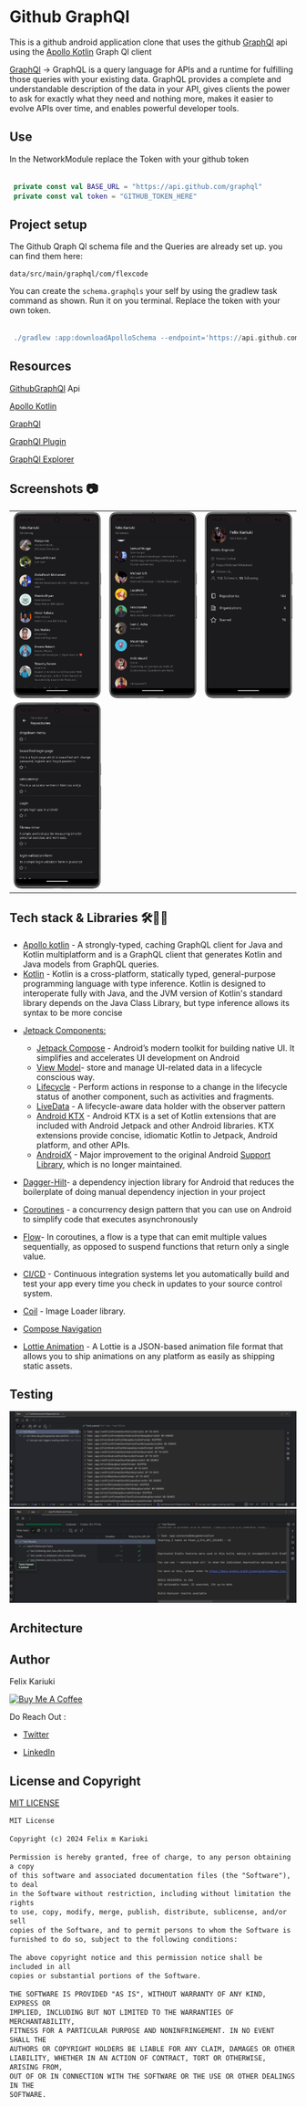 # Github GraphQl
This is a github android application clone that uses the github [GraphQl](https://graphql.org/) api using the [Apollo Kotlin](https://www.apollographql.com/docs/kotlin/) Graph Ql client

[GraphQl](https://graphql.org/) -> GraphQL is a query language for APIs and a runtime for fulfilling those queries with your existing data. 
GraphQL provides a complete and understandable description of the data in your API, gives clients the power to ask for exactly what they need and 
nothing more, makes it easier to evolve APIs over time, and enables powerful developer tools.


## Use
In the NetworkModule replace the Token with your github token
``` kotlin

 private const val BASE_URL = "https://api.github.com/graphql"
 private const val token = "GITHUB_TOKEN_HERE"

```

## Project setup
The Github Qraph Ql schema file and the Queries are already set up. you can find them here:
```
data/src/main/graphql/com/flexcode
```

You can create the ``schema.graphqls`` your self by using the gradlew task command as shown.
Run it on you terminal. Replace the token with your own token.

``` gradle

 ./gradlew :app:downloadApolloSchema --endpoint='https://api.github.com/graphql' --schema=app/data/src/main/graphql/com/flexcode/schema.graphqls --header="Authorization: Bearer GITHUB_TOKEN_HERE"

```

## Resources
[GithubGraphQl](https://docs.github.com/en/graphql) Api

[Apollo Kotlin](https://www.apollographql.com/docs/kotlin/)

[GraphQl](https://graphql.org/)


[GraphQl Plugin](https://plugins.jetbrains.com/plugin/20645-apollo-graphql)

[GraphQl Explorer](https://studio.apollographql.com/public/github/variant/current/explorer)

## **Screenshots 📷**
| | | |
|:-------------------------:|:-------------------------:|:-------------------------:|
|<img src="./screenshots/following.png" width="300"> | <img src="./screenshots/followers.png" width="300"> | <img src="./screenshots/profile.png" width="300"> |
|<img src="./screenshots/repos.png" width="300">  | 



## **Tech stack & Libraries 🛠️👨‍💻**
- [Apollo kotlin](https://www.apollographql.com/docs/kotlin/) - A strongly-typed, caching GraphQL client for Java and Kotlin multiplatform and is a GraphQL client that generates Kotlin and Java models from GraphQL queries.
 - [Kotlin](https://kotlinlang.org/docs/reference/) - Kotlin is a cross-platform, statically typed, general-purpose programming language with type inference. Kotlin is designed to interoperate fully with Java, and the JVM version of Kotlin's standard library depends on the Java Class Library, but type inference allows its syntax to be more concise
 * [Jetpack Components:](https://developer.android.com/topic/architecture?gclid=Cj0KCQjw8O-VBhCpARIsACMvVLOH1satX45o9f4PMQ4Sxr7bG9myl6-KZL9nYda8PJsHV7m2uJL8bzgaAmqiEALw_wcB&gclsrc=aw.ds)
    * [Jetpack Compose](https://developer.android.com/jetpack/compose?gclid=Cj0KCQjwhqaVBhCxARIsAHK1tiMMwHsxQ8Z25jyEdtLha9erq11wROoEfL6RqpGMprgbDTNuMO3_Ri8aAu5EEALw_wcB&gclsrc=aw.ds) -  Android’s modern toolkit for building native UI. It simplifies and accelerates UI development on Android
    * [View Model](https://developer.android.com/topic/libraries/architecture/viewmodel)-  store and manage UI-related data in a lifecycle conscious way.
    * [Lifecycle]( https://developer.android.com/topic/libraries/architecture/lifecycle) - Perform actions in response to a change in the lifecycle status of another component, such as activities and fragments.
    * [LiveData](https://developer.android.com/topic/libraries/architecture/livedata.html) - A lifecycle-aware data holder with the observer pattern
    * [Android KTX](https://developer.android.com/kotlin/ktx.html) - Android KTX is a set of Kotlin extensions that are included with Android Jetpack and other Android libraries. KTX extensions provide concise, idiomatic Kotlin to Jetpack, Android platform, and other APIs.
    * [AndroidX](https://developer.android.com/jetpack/androidx) - Major improvement to the original Android [Support Library](https://developer.android.com/topic/libraries/support-library/index), which is no longer maintained.


* [Dagger-Hilt](https://dagger.dev/hilt/)- a dependency injection library for Android that reduces the boilerplate of doing manual dependency injection in your project

* [Coroutines](https://developer.android.com/kotlin/coroutines) - a concurrency design pattern that you can use on Android to simplify code that executes asynchronously
* [Flow](https://developer.android.com/kotlin/flow)- In coroutines, a flow is a type that can emit multiple values sequentially, as opposed to suspend functions that return only a single value.

* [CI/CD](https://codemagic.io/android-continuous-integration/) - Continuous integration systems let you automatically build and test your app every time you check in updates to your source control system. 

* [Coil](https://coil-kt.github.io/coil/compose/) - Image Loader library.

 * [Compose Navigation]()
 * [Lottie Animation](https://lottiefiles.com/what-is-lottie) - A Lottie is a JSON-based animation file format that allows you to ship animations on any platform as easily as shipping static assets. 
 
 ## Testing
 <img src="./screenshots/test1.png"> 
  <img src="./screenshots/test2.png"> 

 ## Architecture

 ## Author
Felix Kariuki

<a href="https://www.buymeacoffee.com/felix.kariuki" target="_blank"><img src="https://www.buymeacoffee.com/assets/img/custom_images/orange_img.png" alt="Buy Me A Coffee" style="height: 41px !important;width: 174px !important;box-shadow: 0px 3px 2px 0px rgba(190, 190, 190, 0.5) !important;-webkit-box-shadow: 0px 3px 2px 0px rgba(190, 190, 190, 0.5) !important;" ></a>

Do Reach Out :

  * [Twitter](https://twitter.com/felixkariuki_)

  * [LinkedIn](https://www.linkedin.com/in/felix-kariuki/)
  
   ## License and Copyright

[MIT LICENSE](LICENSE)
  
  ```
  MIT License

Copyright (c) 2024 Felix m Kariuki

Permission is hereby granted, free of charge, to any person obtaining a copy
of this software and associated documentation files (the "Software"), to deal
in the Software without restriction, including without limitation the rights
to use, copy, modify, merge, publish, distribute, sublicense, and/or sell
copies of the Software, and to permit persons to whom the Software is
furnished to do so, subject to the following conditions:

The above copyright notice and this permission notice shall be included in all
copies or substantial portions of the Software.

THE SOFTWARE IS PROVIDED "AS IS", WITHOUT WARRANTY OF ANY KIND, EXPRESS OR
IMPLIED, INCLUDING BUT NOT LIMITED TO THE WARRANTIES OF MERCHANTABILITY,
FITNESS FOR A PARTICULAR PURPOSE AND NONINFRINGEMENT. IN NO EVENT SHALL THE
AUTHORS OR COPYRIGHT HOLDERS BE LIABLE FOR ANY CLAIM, DAMAGES OR OTHER
LIABILITY, WHETHER IN AN ACTION OF CONTRACT, TORT OR OTHERWISE, ARISING FROM,
OUT OF OR IN CONNECTION WITH THE SOFTWARE OR THE USE OR OTHER DEALINGS IN THE
SOFTWARE.
  
  ```

